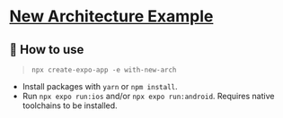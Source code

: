# [New Architecture Example](https://reactnative.dev/docs/the-new-architecture/landing-page)

## 🚀 How to use

> `npx create-expo-app -e with-new-arch`

- Install packages with `yarn` or `npm install`.
- Run `npx expo run:ios` and/or `npx expo run:android`. Requires native toolchains to be installed.